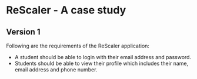 # ReScaler - A case study

## Version 1
Following are the requirements of the ReScaler application:
* A student should be able to login with their email address and password.
* Students should be able to view their profile which includes their name, email address and phone number.